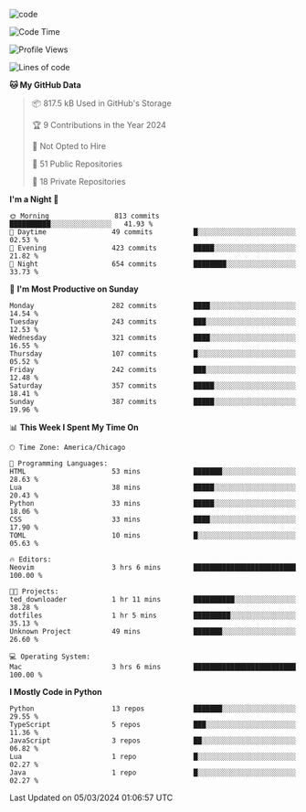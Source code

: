 
<!--
**liuyaanng/liuyaanng** is a ✨ _special_ ✨ repository because its `README.md` (this file) appears on your GitHub profile.

Here are some ideas to get you started:

- 🔭 I’m currently working on ...
- 🌱 I’m currently learning ...
- 👯 I’m looking to collaborate on ...
- 🤔 I’m looking for help with ...
- 💬 Ask me about ...
- 📫 How to reach me: ...
- 😄 Pronouns: ...
- ⚡ Fun fact: ...
-->


![code](https://cdn.jsdelivr.net/gh/liuyaanng/liuyaanng@1.0/code.gif) 

<!--START_SECTION:waka-->
![Code Time](http://img.shields.io/badge/Code%20Time-322%20hrs%2011%20mins-blue)

![Profile Views](http://img.shields.io/badge/Profile%20Views-0-blue)

![Lines of code](https://img.shields.io/badge/From%20Hello%20World%20I%27ve%20Written-14.4%20million%20lines%20of%20code-blue)

**🐱 My GitHub Data** 

> 📦 817.5 kB Used in GitHub's Storage 
 > 
> 🏆 9 Contributions in the Year 2024
 > 
> 🚫 Not Opted to Hire
 > 
> 📜 51 Public Repositories 
 > 
> 🔑 18 Private Repositories 
 > 
**I'm a Night 🦉** 

```text
🌞 Morning                813 commits         ██████████░░░░░░░░░░░░░░░   41.93 % 
🌆 Daytime                49 commits          █░░░░░░░░░░░░░░░░░░░░░░░░   02.53 % 
🌃 Evening                423 commits         █████░░░░░░░░░░░░░░░░░░░░   21.82 % 
🌙 Night                  654 commits         ████████░░░░░░░░░░░░░░░░░   33.73 % 
```
📅 **I'm Most Productive on Sunday** 

```text
Monday                   282 commits         ████░░░░░░░░░░░░░░░░░░░░░   14.54 % 
Tuesday                  243 commits         ███░░░░░░░░░░░░░░░░░░░░░░   12.53 % 
Wednesday                321 commits         ████░░░░░░░░░░░░░░░░░░░░░   16.55 % 
Thursday                 107 commits         █░░░░░░░░░░░░░░░░░░░░░░░░   05.52 % 
Friday                   242 commits         ███░░░░░░░░░░░░░░░░░░░░░░   12.48 % 
Saturday                 357 commits         █████░░░░░░░░░░░░░░░░░░░░   18.41 % 
Sunday                   387 commits         █████░░░░░░░░░░░░░░░░░░░░   19.96 % 
```


📊 **This Week I Spent My Time On** 

```text
🕑︎ Time Zone: America/Chicago

💬 Programming Languages: 
HTML                     53 mins             ███████░░░░░░░░░░░░░░░░░░   28.63 % 
Lua                      38 mins             █████░░░░░░░░░░░░░░░░░░░░   20.43 % 
Python                   33 mins             █████░░░░░░░░░░░░░░░░░░░░   18.06 % 
CSS                      33 mins             ████░░░░░░░░░░░░░░░░░░░░░   17.90 % 
TOML                     10 mins             █░░░░░░░░░░░░░░░░░░░░░░░░   05.63 % 

🔥 Editors: 
Neovim                   3 hrs 6 mins        █████████████████████████   100.00 % 

🐱‍💻 Projects: 
ted_downloader           1 hr 11 mins        ██████████░░░░░░░░░░░░░░░   38.28 % 
dotfiles                 1 hr 5 mins         █████████░░░░░░░░░░░░░░░░   35.13 % 
Unknown Project          49 mins             ███████░░░░░░░░░░░░░░░░░░   26.60 % 

💻 Operating System: 
Mac                      3 hrs 6 mins        █████████████████████████   100.00 % 
```

**I Mostly Code in Python** 

```text
Python                   13 repos            ███████░░░░░░░░░░░░░░░░░░   29.55 % 
TypeScript               5 repos             ███░░░░░░░░░░░░░░░░░░░░░░   11.36 % 
JavaScript               3 repos             ██░░░░░░░░░░░░░░░░░░░░░░░   06.82 % 
Lua                      1 repo              █░░░░░░░░░░░░░░░░░░░░░░░░   02.27 % 
Java                     1 repo              █░░░░░░░░░░░░░░░░░░░░░░░░   02.27 % 
```




 Last Updated on 05/03/2024 01:06:57 UTC
<!--END_SECTION:waka-->
